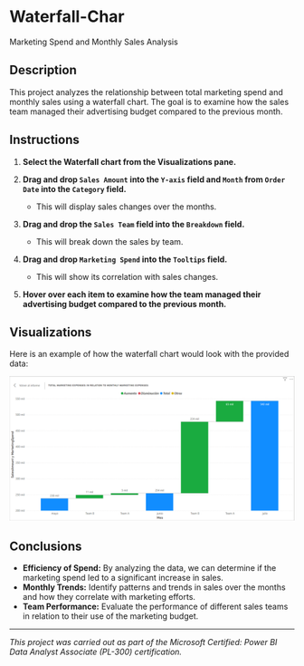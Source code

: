 # Waterfall-Char
Marketing Spend and Monthly Sales Analysis

## Description
This project analyzes the relationship between total marketing spend and monthly sales using a waterfall chart. The goal is to examine how the sales team managed their advertising budget compared to the previous month.

## Instructions

1. **Select the Waterfall chart from the Visualizations pane.**

2. **Drag and drop `Sales Amount` into the `Y-axis` field and `Month` from `Order Date` into the `Category` field.**
   - This will display sales changes over the months.

3. **Drag and drop the `Sales Team` field into the `Breakdown` field.**
   - This will break down the sales by team.

4. **Drag and drop `Marketing Spend` into the `Tooltips` field.**
   - This will show its correlation with sales changes.

5. **Hover over each item to examine how the team managed their advertising budget compared to the previous month.**

## Visualizations

Here is an example of how the waterfall chart would look with the provided data:

![Waterfall Chart](./Waterfall_Chart_Project.png)

## Conclusions
- **Efficiency of Spend:** By analyzing the data, we can determine if the marketing spend led to a significant increase in sales.
- **Monthly Trends:** Identify patterns and trends in sales over the months and how they correlate with marketing efforts.
- **Team Performance:** Evaluate the performance of different sales teams in relation to their use of the marketing budget.

---
*This project was carried out as part of the Microsoft Certified: Power BI Data Analyst Associate (PL-300) certification.*
